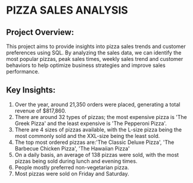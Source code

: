 # PIZZA SALES ANALYSIS

## Project Overview:
This project aims to provide insights into pizza sales trends and customer preferences using SQL. By analyzing the sales data, we can identify the most popular pizzas, peak sales times, weekly sales trend and customer behaviors to help optimize business strategies and improve sales performance.

## Key Insights:
1. Over the year, around 21,350 orders were placed, generating a total revenue of $817,860.
2. There are around 32 types of pizzas; the most expensive pizza is 'The Greek Pizza' and the least expensive is 'The Pepperoni Pizza'.
3. There are 4 sizes of pizzas available, with the L-size pizza being the most commonly sold and the XXL-size being the least sold.
4. The top most ordered pizzas are:'The Classic Deluxe Pizza', 'The Barbecue Chicken Pizza', 'The Hawaiian Pizza'
5. On a daily basis, an average of 138 pizzas were sold, with the most pizzas being sold during lunch and evening times.
6. People mostly preferred non-vegetarian pizza.
7. Most pizzas were sold on Friday and Saturday.
